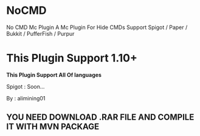 # NoCMD
No CMD Mc Plugin
A  Mc Plugin For Hide CMDs Support Spigot / Paper / Bukkit / PufferFish / Purpur
# This Plugin Support 1.10+
**This Plugin Support All Of languages**


Spigot : Soon...


By : alimining01

## YOU NEED DOWNLOAD .RAR FILE AND COMPILE IT WITH MVN PACKAGE
